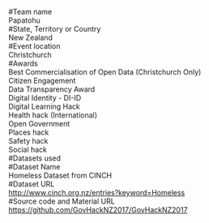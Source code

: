 #Team name<br />
Papatohu<br />
#State, Territory or Country<br />
New Zealand<br />
#Event location<br />
Christchurch<br />
#Awards<br />
Best Commercialisation of Open Data (Christchurch Only)<br />
Citizen Engagement<br />
Data Transparency Award<br />
Digital Identity - DI-ID<br />
Digital Learning Hack<br />
Health hack (International)<br />
Open Government<br />
Places hack<br />
Safety hack<br />
Social hack<br />
#Datasets used<br />
#Dataset Name<br />
Homeless Dataset from CINCH<br />
#Dataset URL<br />
http://www.cinch.org.nz/entries?keyword=Homeless<br />
#Source code and Material URL<br />
https://github.com/GovHackNZ2017/GovHackNZ2017

